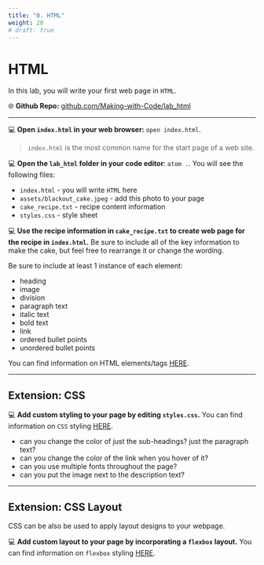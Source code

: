 ```yaml
---
title: "0. HTML"
weight: 20
# draft: true
---
```


# HTML


In this lab, you will write your first web page in `HTML`. 

🌐 **Github Repo:** [github.com/Making-with-Code/lab_html](https://github.com/Making-with-Code/lab_html)

---

💻 **Open `index.html` in your web browser:** `open index.html`.
> `index.html` is the most common name for the start page of a web site.

💻 **Open the `lab_html` folder in your code editor**: `atom .`. You will see the following files:
- `index.html` - you will write `HTML` here
- `assets/blackout_cake.jpeg` - add this photo to your page
- `cake_recipe.txt` - recipe content information
-  `styles.css` - style sheet 

💻 **Use the recipe information in `cake_recipe.txt` to create  web page for the recipe in `index.html`.** Be sure to include all of the key information to make the cake, but feel free to rearrange it or change the wording.

Be sure to include at least 1 instance of each element:
- heading
- image
- division
- paragraph text
- italic text
- bold text
- link
- ordered bullet points 
- unordered bullet points 

You can find information on HTML elements/tags [HERE](https://www.w3schools.com/html/).

--- 

## Extension: CSS 

💻 **Add custom styling to your page by editing `styles.css`.** You can find information on `CSS` styling [HERE](https://www.w3schools.com/css/default.asp).
- can you change the color of just the sub-headings? just the paragraph text? 
- can  you change the color of the link when you hover of it? 
- can you use multiple fonts throughout the page?
- can you put the image next to the description text? 

---

## Extension: CSS Layout 

CSS can be also be used to apply layout designs to your webpage. 

💻 **Add custom layout to your page by incorporating a `flexbox` layout.** You can find information on `flexbox` styling [HERE](https://css-tricks.com/snippets/css/a-guide-to-flexbox/).